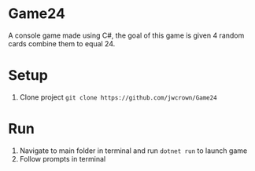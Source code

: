 # Game24

A console game made using C#, the goal of this game is given 4 random cards combine them to equal 24.


# Setup

1. Clone project `git clone https://github.com/jwcrown/Game24`

# Run

1.  Navigate to main folder in terminal and run  `dotnet run` to launch game
2.  Follow prompts in terminal
